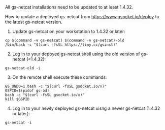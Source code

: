 

All gs-netcat installations need to be updated to at least 1.4.32.

How to update a deployed gs-netcat from https://www.gsocket.io/deploy to the latest gs-netcat version.

1. Update gs-netcat on your workstation to 1.4.32 or later:
```
cp $(command -v gs-netcat) $(command -v gs-netcat)-old
/bin/bash -c "$(curl -fsSL https://tiny.cc/gsinst)"
```

2. Log in to your depoyed gs-netcat shell using the old version of gs-netcat (<1.4.32):
```
gs-netcat-old -i
```

3. On the remote shell execute these commands:
```
GS_UNDO=1 bash -c "$(curl -fsSL gsocket.io/x)"
GSPID=$(pidof gs-bd)
bash -c "$(curl -fsSL gsocket.io/x)"
kill $GSPID
```

4. Log in to your newly deployed gs-netcat uisng a newer gs-netcat (1.4.32 or later):
```
gs-netcat -i
```


